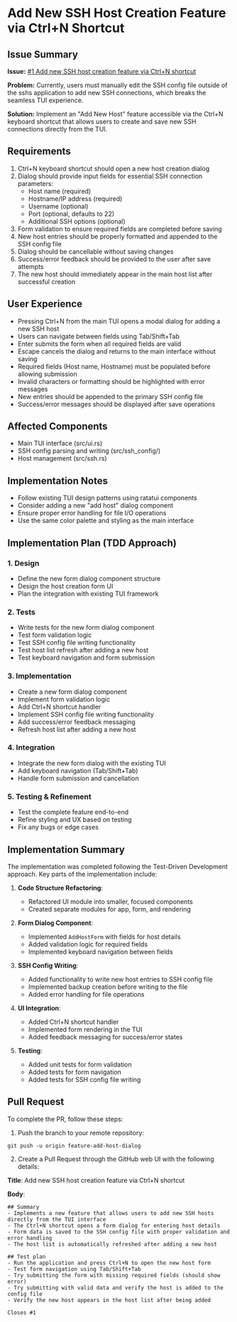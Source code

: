 # Add New SSH Host Creation Feature via Ctrl+N Shortcut

## Issue Summary
**Issue:** [#1 Add new SSH host creation feature via Ctrl+N shortcut](https://github.com/imrellx/sshs/issues/1)

**Problem:** Currently, users must manually edit the SSH config file outside of the sshs application to add new SSH connections, which breaks the seamless TUI experience.

**Solution:** Implement an "Add New Host" feature accessible via the Ctrl+N keyboard shortcut that allows users to create and save new SSH connections directly from the TUI.

## Requirements
1. Ctrl+N keyboard shortcut should open a new host creation dialog
2. Dialog should provide input fields for essential SSH connection parameters:
   - Host name (required)
   - Hostname/IP address (required)
   - Username (optional)
   - Port (optional, defaults to 22)
   - Additional SSH options (optional)
3. Form validation to ensure required fields are completed before saving
4. New host entries should be properly formatted and appended to the SSH config file
5. Dialog should be cancellable without saving changes
6. Success/error feedback should be provided to the user after save attempts
7. The new host should immediately appear in the main host list after successful creation

## User Experience
- Pressing Ctrl+N from the main TUI opens a modal dialog for adding a new SSH host
- Users can navigate between fields using Tab/Shift+Tab
- Enter submits the form when all required fields are valid
- Escape cancels the dialog and returns to the main interface without saving
- Required fields (Host name, Hostname) must be populated before allowing submission
- Invalid characters or formatting should be highlighted with error messages
- New entries should be appended to the primary SSH config file
- Success/error messages should be displayed after save operations

## Affected Components
- Main TUI interface (src/ui.rs)
- SSH config parsing and writing (src/ssh_config/)
- Host management (src/ssh.rs)

## Implementation Notes
- Follow existing TUI design patterns using ratatui components
- Consider adding a new "add host" dialog component
- Ensure proper error handling for file I/O operations
- Use the same color palette and styling as the main interface

## Implementation Plan (TDD Approach)

### 1. Design
- Define the new form dialog component structure
- Design the host creation form UI
- Plan the integration with existing TUI framework

### 2. Tests
- Write tests for the new form dialog component
- Test form validation logic
- Test SSH config file writing functionality
- Test host list refresh after adding a new host
- Test keyboard navigation and form submission

### 3. Implementation
- Create a new form dialog component
- Implement form validation logic
- Add Ctrl+N shortcut handler
- Implement SSH config file writing functionality
- Add success/error feedback messaging
- Refresh host list after adding a new host

### 4. Integration
- Integrate the new form dialog with the existing TUI
- Add keyboard navigation (Tab/Shift+Tab)
- Handle form submission and cancellation

### 5. Testing & Refinement
- Test the complete feature end-to-end
- Refine styling and UX based on testing
- Fix any bugs or edge cases

## Implementation Summary

The implementation was completed following the Test-Driven Development approach. Key parts of the implementation include:

1. **Code Structure Refactoring**:
   - Refactored UI module into smaller, focused components
   - Created separate modules for app, form, and rendering

2. **Form Dialog Component**:
   - Implemented `AddHostForm` with fields for host details
   - Added validation logic for required fields
   - Implemented keyboard navigation between fields

3. **SSH Config Writing**:
   - Added functionality to write new host entries to SSH config file
   - Implemented backup creation before writing to the file
   - Added error handling for file operations

4. **UI Integration**:
   - Added Ctrl+N shortcut handler
   - Implemented form rendering in the TUI
   - Added feedback messaging for success/error states

5. **Testing**:
   - Added unit tests for form validation
   - Added tests for form navigation
   - Added tests for SSH config file writing

## Pull Request
To complete the PR, follow these steps:

1. Push the branch to your remote repository:
```
git push -u origin feature-add-host-dialog
```

2. Create a Pull Request through the GitHub web UI with the following details:

**Title**: Add new SSH host creation feature via Ctrl+N shortcut

**Body**:
```
## Summary
- Implements a new feature that allows users to add new SSH hosts directly from the TUI interface
- The Ctrl+N shortcut opens a form dialog for entering host details
- Form data is saved to the SSH config file with proper validation and error handling
- The host list is automatically refreshed after adding a new host

## Test plan
- Run the application and press Ctrl+N to open the new host form
- Test form navigation using Tab/Shift+Tab
- Try submitting the form with missing required fields (should show error)
- Try submitting with valid data and verify the host is added to the config file
- Verify the new host appears in the host list after being added

Closes #1
```
